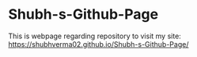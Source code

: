 # Shubh-s-Github-Page
This is webpage regarding repository
to visit my site:  https://shubhverma02.github.io/Shubh-s-Github-Page/
